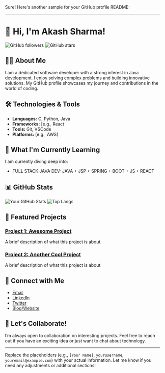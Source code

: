 Sure! Here's another sample for your GitHub profile README:

---

# 👋 Hi, I'm Akash Sharma!

![GitHub followers](https://img.shields.io/github/followers/yourusername?style=social) ![GitHub stars](https://img.shields.io/github/stars/yourusername?style=social)

## 🧑‍💻 About Me

I am a dedicated software developer with a strong interest in Java development. I enjoy solving complex problems and building innovative solutions. My GitHub profile showcases my journey and contributions in the world of coding.

## 🛠️ Technologies & Tools

- **Languages:** C, Python, Java
- **Frameworks:** [e.g., React
- **Tools:** Git,  VSCode
- **Platforms:** [e.g., AWS]

## 🌱 What I'm Currently Learning

I am currently diving deep into:
- FULL STACK JAVA DEV: JAVA + JSP + SPRING + BOOT + JS + REACT

## 📊 GitHub Stats

![Your GitHub Stats](https://github-readme-stats.vercel.app/api?username=yourusername&show_icons=true&theme=dracula)
![Top Langs](https://github-readme-stats.vercel.app/api/top-langs/?username=yourusername&layout=compact&theme=dracula)

## 🔭 Featured Projects

### [Project 1: Awesome Project](https://github.com/yourusername/project1)
A brief description of what this project is about.

### [Project 2: Another Cool Project](https://github.com/yourusername/project2)
A brief description of what this project is about.

## 🤝 Connect with Me

- [Email](mailto:akki030605@gmail.com)
- [LinkedIn](https://linkedin.com/in/yourprofile)
- [Twitter](https://twitter.com/yourprofile)
- [Blog/Website](https://yourwebsite.com)

## 💬 Let's Collaborate!

I’m always open to collaboration on interesting projects. Feel free to reach out if you have an exciting idea or just want to chat about technology.

---

Replace the placeholders (e.g., `[Your Name]`, `yourusername`, `youremail@example.com`) with your actual information. Let me know if you need any adjustments or additional sections!
